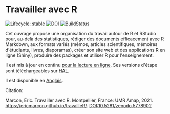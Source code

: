 # Travailler avec R

[![Lifecycle: stable](https://img.shields.io/badge/lifecycle-stable-brightgreen.svg)](https://www.tidyverse.org/lifecycle/#stable)
[![DOI](https://zenodo.org/badge/259333555.svg)](https://zenodo.org/badge/latestdoi/259333555)
![BuildStatus](https://github.com/EricMarcon/travailleR/workflows/bookdown/badge.svg)


Cet ouvrage propose une organisation du travail autour de R et RStudio pour, au-delà des statistiques, rédiger des documents efficacement avec R Markdown, aux formats variés (mémos, articles scientifiques, mémoires d'étudiants, livres, diaporamas), créer son site web et des applications R en ligne (Shiny), produire des packages et utiliser R pour l'enseignement.

Il est mis à jour en continu [pour la lecture en ligne](https://EricMarcon.github.io/travailleR/).
Ses versions d'étape sont téléchargeables sur [HAL](https://hal.archives-ouvertes.fr/hal-03022820).

Il est disponible en [Anglais](https://ericmarcon.github.io/WorkingWithR/).

Citation:

Marcon, Eric. Travailler avec R. Montpellier, France: UMR Amap, 2021. https://ericmarcon.github.io/travailleR/. [DOI:10.5281/zenodo.5778902](https://doi.org/10.5281/zenodo.5778902)
